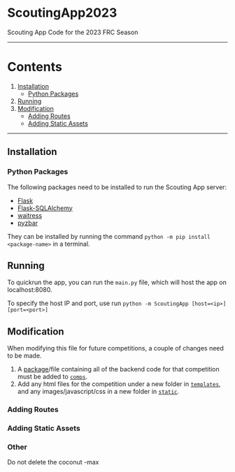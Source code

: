 # ScoutingApp2023
Scouting App Code for the 2023 FRC Season

---
# Contents
1. [Installation](#installation)
   - [Python Packages](#python-packages)
2. [Running](#running)
3. [Modification](#modification)
   - [Adding Routes](#adding-routes)
   - [Adding Static Assets](#adding-static-assets)

---

## Installation
### Python Packages
The following packages need to be installed to run the Scouting App server:
- [Flask](https://pypi.org/project/Flask/)
- [Flask-SQLAlchemy](https://pypi.org/project/Flask-SQLAlchemy/)
- [waitress](https://pypi.org/project/waitress/)
- [pyzbar](https://pypi.org/project/pyzbar/)

They can be installed by running the command `python -m pip install <package-name>` in a terminal.

## Running
To quickrun the app, you can run the `main.py` file, which will host the app on localhost:8080.

To specify the host IP and port, use run `python -m ScoutingApp [host=<ip>] [port=<port>]`

## Modification

When modifying this file for future competitions, a couple of changes need to be made.

1. A [package](https://packaging.python.org/en/latest/tutorials/packaging-projects/)/file containing all of the backend code for that competition must be added to [`comps`](comps).
2. Add any html files for the competition under a new folder in [`templates`](templates), and any images/javascript/css in a new folder in [`static`](static).

### Adding Routes

### Adding Static Assets

### Other
Do not delete the coconut -max